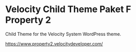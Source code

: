 Velocity Child Theme Paket F Property 2
=================

Child Theme for the Velocity System WordPress theme.

https://www.property2.velocitydeveloper.com/
